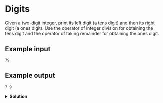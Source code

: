 # Digits

Given a two-digit integer, print its left digit (a tens digit) and then its right digit (a ones digit). Use the operator of integer division for obtaining the tens digit and the operator of taking remainder for obtaining the ones digit.

## Example input

```text
79
```

## Example output

```text
7 9
```


<details>
<summary style="font-weight:bold">Solution</summary>
<br>

``` python
n = input()

tens = int(n) // 10
ones = int(n) % 10

print(tens, ones)
```

</details>